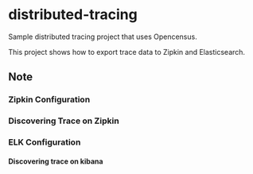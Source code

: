 # distributed-tracing

Sample distributed tracing project that uses Opencensus.

This project shows how to export trace data to Zipkin and Elasticsearch.


## Note

### Zipkin Configuration



### Discovering Trace on Zipkin


### ELK Configuration


#### Discovering trace on kibana

